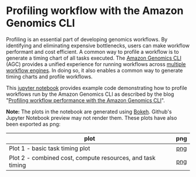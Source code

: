 # Profiling workflow with the Amazon Genomics CLI

Profiling is an essential part of developing genomics workflows. By identifying and eliminating expensive bottlenecks, users can make workflow performant and cost efficient. A common way to profile a workflow is to generate a timing chart of all tasks executed. The [Amazon Genomics CLI](https://aws.amazon.com/genomics-cli/) (AGC) provides a unified experience for running workflows across [multiple workflow engines](https://aws.github.io/amazon-genomics-cli/docs/concepts/engines/). In doing so, it also enables a common way to generate timing charts and profile workflows.

This [jupyter notebook](./profiling_workflow_performance_with_amazon_genomics_cli.ipynb) provides example code demonstrating how to profile workflows run by the Amazon Genomics CLI as described by the blog "[Profiling workflow performance with the Amazon Genomics CLI](https://dev.to/wleepang/profiling-workflows-with-the-amazon-genomics-cli-1fg4)".

**Note:** The plots in the notebook are generated using [Bokeh](https://docs.bokeh.org/en/latest/). Github's Jupyter Notebook preview may not render them. These plots have also been exported as png:

| plot | png |
| --- | :---: |
| Plot 1 - basic task timing plot | [png](./gatk4-data-processing__onDemandCtxCromwell__8cf8e737-6584-4309-ab5f-0aae8e885369__plot1.png) |
| Plot 2 - combined cost, compute resources, and task timing | [png](./gatk4-data-processing__onDemandCtxCromwell__8cf8e737-6584-4309-ab5f-0aae8e885369__plot2.png) |
